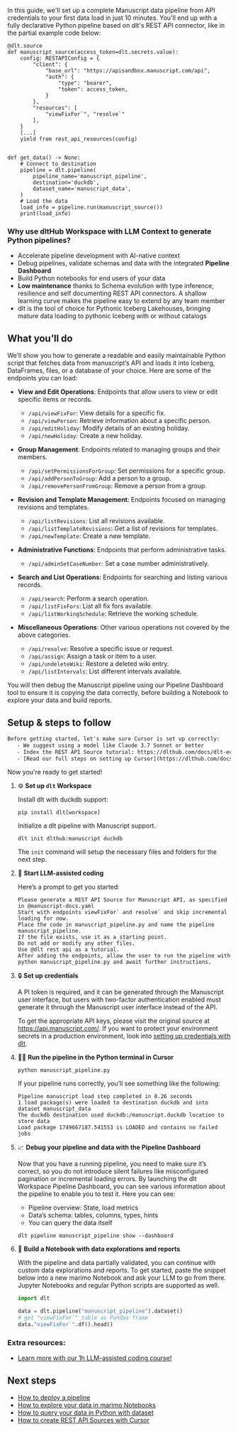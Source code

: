 In this guide, we'll set up a complete Manuscript data pipeline from API credentials to your first data load in just 10 minutes. You'll end up with a fully declarative Python pipeline based on dlt's REST API connector, like in the partial example code below:

```python-outcome
@dlt.source
def manuscript_source(access_token=dlt.secrets.value):
    config: RESTAPIConfig = {
        "client": {
            "base_url": "https://apisandbox.manuscript.com/api",
            "auth": {
                "type": "bearer",
                "token": access_token,
            }
        },
        "resources": [
            "viewFixFor`", "resolve`"
        ],
    }
    [...]
    yield from rest_api_resources(config)


def get_data() -> None:
    # Connect to destination
    pipeline = dlt.pipeline(
        pipeline_name='manuscript_pipeline',
        destination='duckdb',
        dataset_name='manuscript_data', 
    )
    # Load the data
    load_info = pipeline.run(manuscript_source())
    print(load_info) 
```

### Why use dltHub Workspace with LLM Context to generate Python pipelines?

- Accelerate pipeline development with AI-native context
- Debug pipelines, validate schemas and data with the integrated **Pipeline Dashboard**
- Build Python notebooks for end users of your data
- **Low maintenance** thanks to Schema evolution with type inference, resilience and self documenting REST API connectors. A shallow learning curve makes the pipeline easy to extend by any team member
- dlt is the tool of choice for Pythonic Iceberg Lakehouses, bringing mature data loading to pythonic Iceberg with or without catalogs

## What you’ll do

We’ll show you how to generate a readable and easily maintainable Python script that fetches data from manuscript’s API and loads it into Iceberg, DataFrames, files, or a database of your choice. Here are some of the endpoints you can load:

- **View and Edit Operations**: Endpoints that allow users to view or edit specific items or records.
  - `/api/viewFixFor`: View details for a specific fix.
  - `/api/viewPerson`: Retrieve information about a specific person.
  - `/api/editHoliday`: Modify details of an existing holiday.
  - `/api/newHoliday`: Create a new holiday.

- **Group Management**: Endpoints related to managing groups and their members.
  - `/api/setPermissionsForGroup`: Set permissions for a specific group.
  - `/api/addPersonToGroup`: Add a person to a group.
  - `/api/removePersonFromGroup`: Remove a person from a group.

- **Revision and Template Management**: Endpoints focused on managing revisions and templates.
  - `/api/listRevisions`: List all revisions available.
  - `/api/listTemplateRevisions`: Get a list of revisions for templates.
  - `/api/newTemplate`: Create a new template.

- **Administrative Functions**: Endpoints that perform administrative tasks.
  - `/api/adminSetCaseNumber`: Set a case number administratively.

- **Search and List Operations**: Endpoints for searching and listing various records.
  - `/api/search`: Perform a search operation.
  - `/api/listFixFors`: List all fix fors available.
  - `/api/listWorkingSchedule`: Retrieve the working schedule.

- **Miscellaneous Operations**: Other various operations not covered by the above categories.
  - `/api/resolve`: Resolve a specific issue or request.
  - `/api/assign`: Assign a task or item to a user.
  - `/api/undeleteWiki`: Restore a deleted wiki entry.
  - `/api/listIntervals`: List different intervals available.

You will then debug the Manuscript pipeline using our Pipeline Dashboard tool to ensure it is copying the data correctly, before building a Notebook to explore your data and build reports.

## Setup & steps to follow

```default
Before getting started, let's make sure Cursor is set up correctly:
   - We suggest using a model like Claude 3.7 Sonnet or better
   - Index the REST API Source tutorial: https://dlthub.com/docs/dlt-ecosystem/verified-sources/rest_api/ and add it to context as **@dlt rest api**
   - [Read our full steps on setting up Cursor](https://dlthub.com/docs/dlt-ecosystem/llm-tooling/cursor-restapi#23-configuring-cursor-with-documentation)
```

Now you're ready to get started!

1. ⚙️ **Set up `dlt` Workspace**
    
    Install dlt with duckdb support:
    ```shell
    pip install dlt[workspace]
    ```

    Initialize a dlt pipeline with Manuscript support.
    ```shell
    dlt init dlthub:manuscript duckdb
    ```

    The `init` command will setup the necessary files and folders for the next step.
    
2. 🤠 **Start LLM-assisted coding**
    
    Here’s a prompt to get you started:
    
    ```prompt
    Please generate a REST API Source for Manuscript API, as specified in @manuscript-docs.yaml 
    Start with endpoints viewFixFor` and resolve` and skip incremental loading for now. 
    Place the code in manuscript_pipeline.py and name the pipeline manuscript_pipeline. 
    If the file exists, use it as a starting point. 
    Do not add or modify any other files. 
    Use @dlt rest api as a tutorial. 
    After adding the endpoints, allow the user to run the pipeline with python manuscript_pipeline.py and await further instructions.
    ```

    
3. 🔒 **Set up credentials** 
    
    A PI token is required, and it can be generated through the Manuscript user interface, but users with two-factor authentication enabled must generate it through the Manuscript user interface instead of the API.
    
    To get the appropriate API keys, please visit the original source at https://api.manuscript.com/.
    If you want to protect your environment secrets in a production environment, look into [setting up credentials with dlt](https://dlthub.com/docs/walkthroughs/add_credentials).
    
4. 🏃‍♀️ **Run the pipeline in the Python terminal in Cursor**
    
    ```shell
    python manuscript_pipeline.py
    ```
    
    If your pipeline runs correctly, you’ll see something like the following:
    
    ```shell
    Pipeline manuscript load step completed in 0.26 seconds
    1 load package(s) were loaded to destination duckdb and into dataset manuscript_data
    The duckdb destination used duckdb:/manuscript.duckdb location to store data
    Load package 1749667187.541553 is LOADED and contains no failed jobs
    ```
    
5. 📈 **Debug your pipeline and data with the Pipeline Dashboard**

    Now that you have a running pipeline, you need to make sure it’s correct, so you do not introduce silent failures like misconfigured pagination or incremental loading errors. By launching the dlt Workspace Pipeline Dashboard, you can see various information about the pipeline to enable you to test it. Here you can see:
    - Pipeline overview: State, load metrics
    - Data’s schema: tables, columns, types, hints
    - You can query the data itself
    
    ```shell
    dlt pipeline manuscript_pipeline show --dashboard
    ```
    
6. 🐍 **Build a Notebook with data explorations and reports**

    With the pipeline and data partially validated, you can continue with custom data explorations and reports. To get started, paste the snippet below into a new marimo Notebook and ask your LLM to go from there. Jupyter Notebooks and regular Python scripts are supported as well.

    
    ```python
    import dlt

   data = dlt.pipeline("manuscript_pipeline").dataset()
   # get "viewFixFor`" table as Pandas frame
   data."viewFixFor`".df().head()
    ```

### Extra resources:

- [Learn more with our 1h LLM-assisted coding course!](https://www.youtube.com/watch?v=GGid70rnJuM)

## Next steps

- [How to deploy a pipeline](https://dlthub.com/docs/walkthroughs/deploy-a-pipeline)
- [How to explore your data in marimo Notebooks](https://dlthub.com/docs/general-usage/dataset-access/marimo)
- [How to query your data in Python with dataset](https://dlthub.com/docs/general-usage/dataset-access/dataset)
- [How to create REST API Sources with Cursor](https://dlthub.com/docs/dlt-ecosystem/llm-tooling/cursor-restapi)